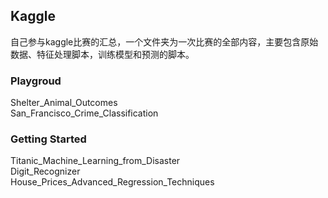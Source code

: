 ## Kaggle
自己参与kaggle比赛的汇总，一个文件夹为一次比赛的全部内容，主要包含原始数据、特征处理脚本，训练模型和预测的脚本。

### Playgroud
Shelter_Animal_Outcomes  
San_Francisco_Crime_Classification  

### Getting Started                              
Titanic_Machine_Learning_from_Disaster  
Digit_Recognizer  
House_Prices_Advanced_Regression_Techniques  
